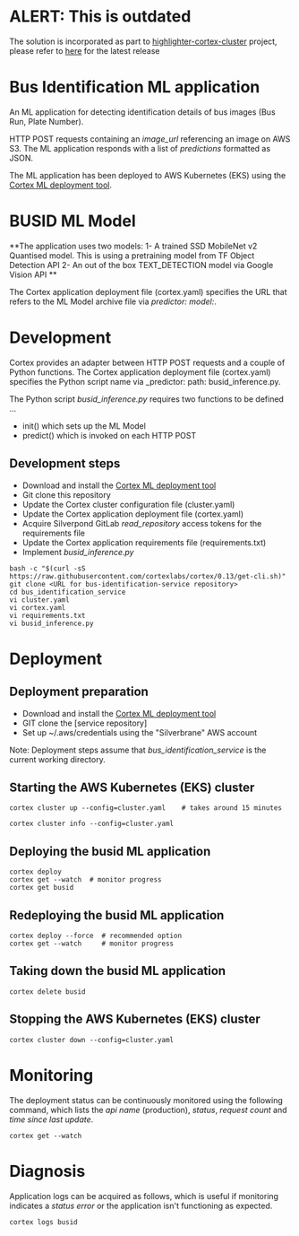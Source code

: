 # ALERT: This is outdated 
The solution is incorporated as part to [highlighter-cortex-cluster](https://gitlab.com/silverpond/infrastructure/highlighter-cortex-cluster) project, please refer to [here](https://gitlab.com/silverpond/infrastructure/highlighter-cortex-cluster/-/tree/busid/busid) for the latest release

# Bus Identification ML application

An ML application for detecting identification details of bus images (Bus Run, Plate Number).

HTTP POST requests containing an _image_url_ referencing an image on AWS S3.
The ML application responds with a list of _predictions_ formatted as JSON.

The ML application has been deployed to AWS Kubernetes (EKS) using the
[Cortex ML deployment tool](https://www.cortex.dev).

# BUSID ML Model

**The application uses two models:
1- A trained SSD MobileNet v2 Quantised model. This is using a pretraining model from TF Object Detection API
2- An out of the box TEXT_DETECTION model via Google Vision API
**

The Cortex application deployment file (cortex.yaml) specifies the URL that
refers to the ML Model archive file via _predictor: model:_.

# Development

Cortex provides an adapter between HTTP POST requests and a couple of Python
functions.  The Cortex application deployment file (cortex.yaml) specifies
the Python script name via _predictor: path: busid_inference.py.

The Python script _busid_inference.py_ requires two functions to be defined ...

- init() which sets up the ML Model
- predict() which is invoked on each HTTP POST



## Development steps

- Download and install the [Cortex ML deployment tool](https://www.cortex.dev)
- Git clone this repository
- Update the Cortex cluster configuration file (cluster.yaml)
- Update the Cortex application deployment file (cortex.yaml)
- Acquire Silverpond GitLab _read_repository_ access tokens for the requirements file
- Update the Cortex application requirements file (requirements.txt)
- Implement _busid_inference.py_

```
bash -c "$(curl -sS https://raw.githubusercontent.com/cortexlabs/cortex/0.13/get-cli.sh)"
git clone <URL for bus-identification-service repository>
cd bus_identification_service
vi cluster.yaml
vi cortex.yaml
vi requirements.txt
vi busid_inference.py
```

# Deployment

## Deployment preparation

- Download and install the [Cortex ML deployment tool](https://www.cortex.dev)
- GIT clone the [service repository]
- Set up ~/.aws/credentials using the "Silverbrane" AWS account


Note: Deployment steps assume that _bus_identification_service_
is the current working directory.

## Starting the AWS Kubernetes (EKS) cluster

```
cortex cluster up --config=cluster.yaml    # takes around 15 minutes
```

```
cortex cluster info --config=cluster.yaml
```

## Deploying the busid ML application

```
cortex deploy
cortex get --watch  # monitor progress
cortex get busid
```

## Redeploying the busid ML application

```
cortex deploy --force  # recommended option
cortex get --watch     # monitor progress
```

## Taking down the busid ML application

```
cortex delete busid
```

## Stopping the AWS Kubernetes (EKS) cluster

```
cortex cluster down --config=cluster.yaml
```

# Monitoring

The deployment status can be continuously monitored using the following
command, which lists the _api name_ (production), _status_, _request count_
and _time since last update_.

```
cortex get --watch
```

# Diagnosis

Application logs can be acquired as follows, which is useful if monitoring
indicates a _status error_ or the application isn't functioning as expected.

```
cortex logs busid
```
